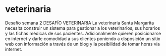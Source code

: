 # veterinaria
Desafío semana 2
DESAFÍO VETERINARIA
La veterinaria Santa Margarita necesita construir un sistema para gestionar a los veterinarios, sus horarios y las fichas médicas de sus pacientes. Adicionalmente quieren posicionarse en internet y darle comodidad a sus clientes poniendo a disposición un sitio web con información a través de un blog y la posibilidad de tomar horas vía internet.

